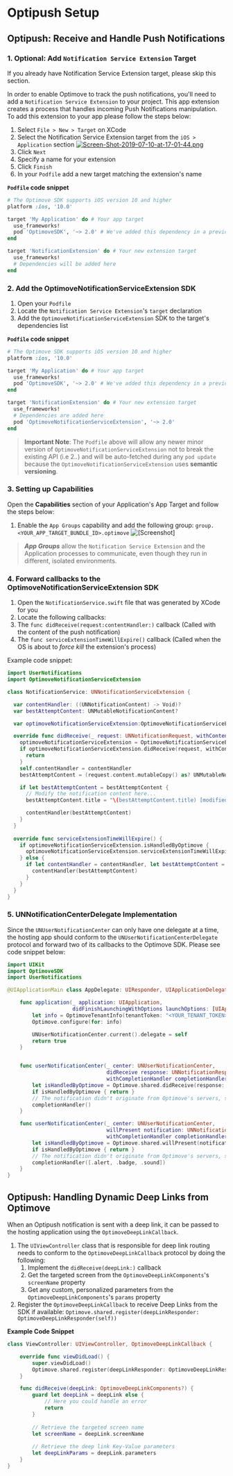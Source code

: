 # Optipush Setup

## Optipush: Receive and Handle Push Notifications

### 1. Optional: Add `Notification Service Extension` Target
If you already have Notification Service Extension target, please skip this section.

In order to enable Optimove to track the push notifications, you'll need to add a `Notification Service Extension` to your project. This app extension creates a process that handles incoming Push Notifications manipulation. To add this extension to your app please follow the steps below:

1. Select `File > New > Target` on XCode
2. Select the Notification Service Extension target from the `iOS > Application` section
[![Screen-Shot-2019-07-10-at-17-01-44.png](https://i.postimg.cc/05Xh9MH9/Screen-Shot-2019-07-10-at-17-01-44.png)](https://postimg.cc/6TRM03XP)
3. Click `Next`
4. Specify a name for your extension
5. Click `Finish`
6. In your `Podfile` add a new target matching the extension's name

**`Podfile` code snippet**

```ruby
# The Optimove SDK supports iOS version 10 and higher
platform :ios, '10.0'

target 'My Application' do # Your app target
  use_frameworks!
  pod 'OptimoveSDK', '~> 2.0' # We've added this dependency in a previous step
end

target 'NotificationExtension' do # Your new extension target
  use_frameworks!
  # Dependencies will be added here
end
```

### 2. Add the OptimoveNotificationServiceExtension SDK

1. Open your `Podfile`
2. Locate the `Notification Service Extension`'s `target` declaration
3. Add the `OptimoveNotificationServiceExtension` SDK to the target's dependencies list

**`Podfile` code snippet**
```ruby
# The Optimove SDK supports iOS version 10 and higher
platform :ios, '10.0'

target 'My Application' do # Your app target
  use_frameworks!
  pod 'OptimoveSDK', '~> 2.0' # We've added this dependency in a previous step
end

target 'NotificationExtension' do # Your new extension target
  use_frameworks!
  # Dependencies are added here
  pod 'OptimoveNotificationServiceExtension', '~> 2.0'
end
``` 

> **Important Note**: 
> The `Podfile` above will allow any newer minor version of `OptimoveNotificationServiceExtension` not to break the existing API (i.e 2._._) and will be auto-fetched during any `pod update` because the `OptimoveNotificationServiceExtension`  uses __semantic versioning__.


### 3. Setting up Capabilities
Open the **Capabilities** section of your Application's App Target and follow the steps below:

1. Enable the `App Groups` capability and add the following group: `group.<YOUR_APP_TARGET_BUNDLE_ID>.optimove`
![\[Screenshot\]](https://raw.githubusercontent.com/optimove-tech/Optipush-Guide/master/Opitpush%20for%20iOS/Screen%20Shot%202018-07-02%20at%2018.06.21.png)

> ***App Groups*** allow the `Notification Service Extension` and the Application processes to communicate, even though they run in different, isolated environments.

### 4. Forward callbacks to the OptimoveNotificationServiceExtension SDK

1. Open the `NotificationService.swift` file that was generated by XCode for you
2. Locate the following callbacks:
3. The `func didReceive(request:contentHandler:)` callback (Called with the content of the push notification)
4. The `func serviceExtensionTimeWillExpire()` callback (Called when the OS is about to _force kill_ the extension's process)

Example code snippet:

```swift
import UserNotifications
import OptimoveNotificationServiceExtension

class NotificationService: UNNotificationServiceExtension {

  var contentHandler: ((UNNotificationContent) -> Void)?
  var bestAttemptContent: UNMutableNotificationContent?

  var optimoveNotificationServiceExtension:OptimoveNotificationServiceExtension!

  override func didReceive(_ request: UNNotificationRequest, withContentHandler contentHandler: @escaping (UNNotificationContent) -> Void) {
    optimoveNotificationServiceExtension = OptimoveNotificationServiceExtension(appBundleId: "<BUNDLE_ID>")
    if optimoveNotificationServiceExtension.didReceive(request, withContentHandler:  contentHandler) {
      return
    }
    self.contentHandler = contentHandler
    bestAttemptContent = (request.content.mutableCopy() as? UNMutableNotificationContent)

    if let bestAttemptContent = bestAttemptContent {
      // Modify the notification content here...
      bestAttemptContent.title = "\(bestAttemptContent.title) [modified]"

      contentHandler(bestAttemptContent)
    }
  }
    
  override func serviceExtensionTimeWillExpire() {
    if optimoveNotificationServiceExtension.isHandledByOptimove {
      optimoveNotificationServiceExtension.serviceExtensionTimeWillExpire()
    } else {
      if let contentHandler = contentHandler, let bestAttemptContent =  bestAttemptContent {
        contentHandler(bestAttemptContent)
      }
    }
  }
}
```

### 5. UNNotificationCenterDelegate Implementation
Since the `UNUserNotificationCenter` can only have one delegate at a time, the hosting app should conform to the `UNUserNotificationCenterDelegate` protocol and forward two of its callbacks to the Optimove SDK. Please see code snippet below:

```swift
import UIKit
import OptimoveSDK
import UserNotifications

@UIApplicationMain class AppDelegate: UIResponder, UIApplicationDelegate, UNUserNotificationCenterDelegate {

    func application(_ application: UIApplication,
                     didFinishLaunchingWithOptions launchOptions: [UIApplication.LaunchOptionsKey: Any]?) -> Bool {
        let info = OptimoveTenantInfo(tenantToken: "<YOUR_TENANT_TOKEN>", configName:"<YOUR_CONFIG_NAME>")
        Optimove.configure(for: info)

        UNUserNotificationCenter.current().delegate = self
        return true
    }


    func userNotificationCenter(_ center: UNUserNotificationCenter,
                                didReceive response: UNNotificationResponse,
                                withCompletionHandler completionHandler: @escaping () -> Void) {
        let isHandledByOptimove = Optimove.shared.didReceive(response: response, withCompletionHandler: completionHandler)
        if isHandledByOptimove { return }
        // The notification didn't originate from Optimove's servers, so the app must handle it. Below is the default implementation
        completionHandler()
    }

    func userNotificationCenter(_ center: UNUserNotificationCenter,
                                willPresent notification: UNNotification,
                                withCompletionHandler completionHandler: @escaping (UNNotificationPresentationOptions) -> Void) {
        let isHandledByOptimove = Optimove.shared.willPresent(notification: notification, withCompletionHandler: completionHandler)
        if isHandledByOptimove { return }
        // The notification didn't originate from Optimove's servers, so the app must handle it. Below is the default implementation
        completionHandler([.alert, .badge, .sound])
    }
}
```

## Optipush: Handling Dynamic Deep Links from Optimove
When an Optipush notification is sent with a deep link, it can be passed to the hosting application using the `OptimoveDeepLinkCallback`.

1. The `UIViewController` class that is responsible for deep link routing needs to conform to the `OptimoveDeepLinkCallback` protocol by doing the following:
   1. Implement the `didReceive(deepLink:)` callback
   2. Get the targeted screen from the `OptimoveDeepLinkComponents`'s `screenName` property
   3. Get any custom, personalized parameters from the `OptimoveDeepLinkComponents`'s `params` property
2. Register the `OptimoveDeepLinkCallback` to receive Deep Links from the SDK if available: `Optimove.shared.register(deepLinkResponder: OptimoveDeepLinkResponder(self))`

**Example Code Snippet**

```swift
class ViewController: UIViewController, OptimoveDeepLinkCallback {

    override func viewDidLoad() {
        super.viewDidLoad()
        Optimove.shared.register(deepLinkResponder: OptimoveDeepLinkResponder(self))
    }

    func didReceive(deepLink: OptimoveDeepLinkComponents?) {
        guard let deepLink = deepLink else { 
            // Here you could handle an error
            return 
        }
        
        // Retrieve the targeted screen name
        let screenName = deepLink.screenName
        
        // Retrieve the deep link Key-Value parameters
        let deepLinkParams = deepLink.parameters
    }
}
```
